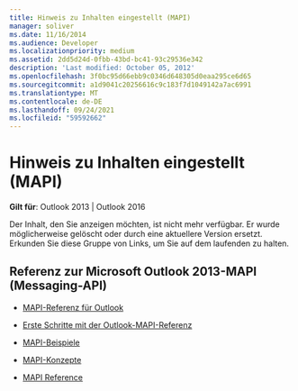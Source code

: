 ```yaml
---
title: Hinweis zu Inhalten eingestellt (MAPI)
manager: soliver
ms.date: 11/16/2014
ms.audience: Developer
ms.localizationpriority: medium
ms.assetid: 2dd5d24d-0fbb-43bd-bc41-93c29536e342
description: 'Last modified: October 05, 2012'
ms.openlocfilehash: 3f0bc95d66ebb9c0346d648305d0eaa295ce6d65
ms.sourcegitcommit: a1d9041c20256616c9c183f7d1049142a7ac6991
ms.translationtype: MT
ms.contentlocale: de-DE
ms.lasthandoff: 09/24/2021
ms.locfileid: "59592662"
---
```

# <a name="content-retired-notice-mapi"></a>Hinweis zu Inhalten eingestellt (MAPI)


  
**Gilt für**: Outlook 2013 | Outlook 2016 
  
Der Inhalt, den Sie anzeigen möchten, ist nicht mehr verfügbar. Er wurde möglicherweise gelöscht oder durch eine aktuellere Version ersetzt. Erkunden Sie diese Gruppe von Links, um Sie auf dem laufenden zu halten.
  
## <a name="microsoft-outlook-2013-messaging-api-mapi-reference"></a>Referenz zur Microsoft Outlook 2013-MAPI (Messaging-API)

- [MAPI-Referenz für Outlook](outlook-mapi-reference.md)
    
- [Erste Schritte mit der Outlook-MAPI-Referenz](getting-started-with-the-outlook-mapi-reference.md)
    
- [MAPI-Beispiele](mapi-samples.md)
    
- [MAPI-Konzepte](mapi-concepts.md)
    
- [MAPI Reference](mapi-reference.md)
    

